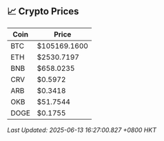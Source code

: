 ## 📈 Crypto Prices

| Coin | Price |
| ---- | ----- |
| BTC | $105169.1600 |
| ETH | $2530.7197 |
| BNB | $658.0235 |
| CRV | $0.5972 |
| ARB | $0.3418 |
| OKB | $51.7544 |
| DOGE | $0.1755 |

_Last Updated: 2025-06-13 16:27:00.827 +0800 HKT_